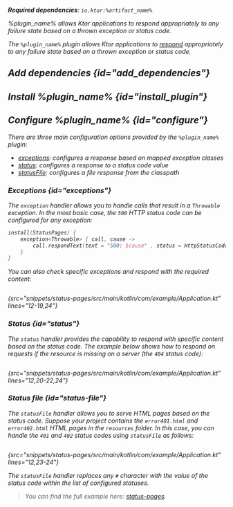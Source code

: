 [//]: # (title: Status pages)

<var name="plugin_name" value="StatusPages"/>
<var name="artifact_name" value="ktor-server-status-pages"/>

<microformat>
<p>
<b>Required dependencies</b>: <code>io.ktor:%artifact_name%</code>
</p>
<var name="example_name" value="status-pages"/>
<include src="lib.xml" include-id="download_example"/>
</microformat>

<excerpt>
%plugin_name% allows Ktor applications to respond appropriately to any failure state based on a thrown exception or status code.
</excerpt>

The `%plugin_name%` plugin allows Ktor applications to [respond](responses.md) appropriately to any failure state based on a thrown exception or status code.

## Add dependencies {id="add_dependencies"}

<include src="lib.xml" include-id="add_ktor_artifact_intro"/>
<include src="lib.xml" include-id="add_ktor_artifact"/>

## Install %plugin_name% {id="install_plugin"}

<include src="lib.xml" include-id="install_plugin"/>

## Configure %plugin_name% {id="configure"}

There are three main configuration options provided by the `%plugin_name%` plugin:

- [exceptions](#exceptions): configures a response based on mapped exception classes
- [status](#status): configures a response to a status code value
- [statusFile](#status-file): configures a file response from the classpath


### Exceptions {id="exceptions"}

The `exception` handler allows you to handle calls that result in a `Throwable` exception. In the most basic case, the `500` HTTP status code can be configured for any exception:

```kotlin
install(StatusPages) {
    exception<Throwable> { call, cause ->
        call.respondText(text = "500: $cause" , status = HttpStatusCode.InternalServerError)
    }
}
```

You can also check specific exceptions and respond with the required content:

```kotlin
```
{src="snippets/status-pages/src/main/kotlin/com/example/Application.kt" lines="12-19,24"}


### Status {id="status"}

The `status` handler provides the capability to respond with specific content based on the status code. The example below shows how to respond on requests if the resource is missing on a server (the `404` status code):

```kotlin
```
{src="snippets/status-pages/src/main/kotlin/com/example/Application.kt" lines="12,20-22,24"}

### Status file {id="status-file"}

The `statusFile` handler allows you to serve HTML pages based on the status code. Suppose your project contains the `error401.html` and `error402.html` HTML pages in the `resources` folder. In this case, you can handle the `401` and `402` status codes using `statusFile` as follows:
```kotlin
```
{src="snippets/status-pages/src/main/kotlin/com/example/Application.kt" lines="12,23-24"}

The `statusFile` handler replaces any `#` character with the value of the status code within the list of configured statuses.

> You can find the full example here: [status-pages](https://github.com/ktorio/ktor-documentation/tree/%current-branch%/codeSnippets/snippets/status-pages).

